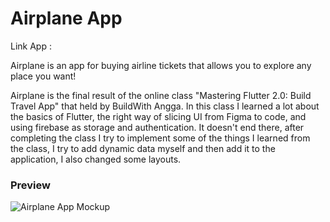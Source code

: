# Airplane App

Link App : 

Airplane is an app for buying airline tickets that allows you to explore any place you want!

Airplane is the final result of the online class "Mastering Flutter 2.0: Build Travel App" that held by BuildWith Angga. In this class I learned a lot about the basics of Flutter, the right way of slicing UI from Figma to code, and using firebase as storage and authentication. It doesn't end there, after completing the class I try to implement some of the things I learned from the class, I try to add dynamic data myself and then add it to the application, I also changed some layouts.

<h3>Preview</h3>

![Airplane App Mockup](https://user-images.githubusercontent.com/79519141/207105860-c8b6c334-b24f-4b39-b081-e99e3fec8aaa.png)
